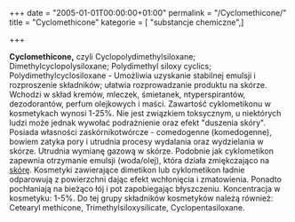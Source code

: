 +++
date = "2005-01-01T00:00:00+01:00"
permalink = "/Cyclomethicone/"
title = "Cyclomethicone"
kategorie = [ "substancje chemiczne",]

+++

**Cyclomethicone,** czyli Cyclopolydimethylsiloxane; Dimethylcyclopolysiloxane; Polydimethyl siloxy cyclics; Polydimethylcyclosiloxane - Umożliwia uzyskanie stabilnej emulsji i rozproszenie składników; ułatwia rozprowadzanie produktu na skórze. Wchodzi w skład kremów, mleczek, śmietanek, ntyperspirantów, dezodorantów, perfum olejkowych i maści. Zawartość cyklometikonu w kosmetykach wynosi 1-25%. Nie jest związkiem toksycznym, u niektórych ludzi może jednak wywołać podrażnienie oraz efekt "duszenia skóry". Posiada własności zaskórnikotwórcze - comedogenne (komedogenne), bowiem zatyka pory i utrudnia procesy wydalania oraz wydzielania w skórze. Utrudnia wymianę gazową w skórze. Podobnie jak cyklometikon zapewnia otrzymanie emulsji (woda/olej), która działa zmiękczająco na [skórę](/atopedia/skóra "wikilink"). Kosmetyki zawierające dimetikon lub cyklometikon ładnie odparowują z powierzchni dając efekt wchłonięcia i zmatowienia. Ponadto pochłaniają na bieżąco łój i pot zapobiegając błyszczeniu. Koncentracja w kosmetyku: 1-5%. Do tej grupy składników kosmetyków należą również: Cetearyl methicone, Trimethylsiloxysilicate, Cyclopentasiloxane.
